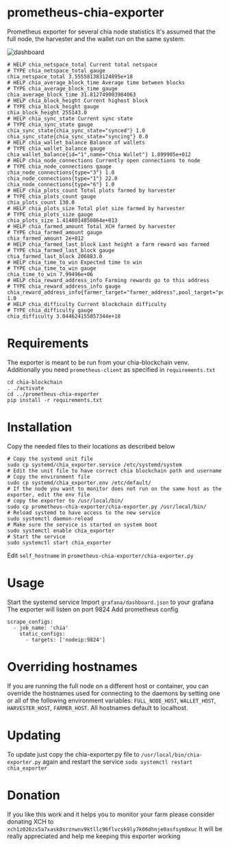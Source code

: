 # prometheus-chia-exporter
Prometheus exporter for several chia node statistics
It's assumed that the full node, the harvester and the wallet run on the same system.

![dashboard](https://github.com/speedmann/prometheus-chia-exporter/blob/main/screenshots/dashboard.png?raw=true)

```
# HELP chia_netspace_total Current total netspace
# TYPE chia_netspace_total gauge
chia_netspace_total 3.555581383124895e+18
# HELP chia_average_block_time Average time between blocks
# TYPE chia_average_block_time gauge
chia_average_block_time 31.812749003984063
# HELP chia_block_height Current highest block
# TYPE chia_block_height gauge
chia_block_height 255143.0
# HELP chia_sync_state Current sync state
# TYPE chia_sync_state gauge
chia_sync_state{chia_sync_state="synced"} 1.0
chia_sync_state{chia_sync_state="syncing"} 0.0
# HELP chia_wallet_balance Balance of wallets
# TYPE chia_wallet_balance gauge
chia_wallet_balance{id="1",name="Chia Wallet"} 1.899905e+012
# HELP chia_node_connections Currently open connections to node
# TYPE chia_node_connections gauge
chia_node_connections{type="3"} 1.0
chia_node_connections{type="1"} 22.0
chia_node_connections{type="6"} 1.0
# HELP chia_plots_count Total plots farmed by harvester
# TYPE chia_plots_count gauge
chia_plots_count 130.0
# HELP chia_plots_size Total plot size farmed by harvester
# TYPE chia_plots_size gauge
chia_plots_size 1.4148014850864e+013
# HELP chia_farmed_amount Total XCH farmed by harvester
# TYPE chia_farmed_amount gauge
chia_farmed_amount 2e+012
# HELP chia_farmed_last_block Last height a farm reward was farmed
# TYPE chia_farmed_last_block gauge
chia_farmed_last_block 206883.0
# HELP chia_time_to_win Expected time to win 
# TYPE chia_time_to_win gauge
chia_time_to_win 7.99496e+06
# HELP chia_reward_address_info Farming rewards go to this address 
# TYPE chia_reward_address_info gauge
chia_reward_address_info{farmer_target="farmer_address",pool_target="pool_address"} 1.0
# HELP chia_difficulty Current blockchain difficulty 
# TYPE chia_difficulty gauge
chia_difficulty 3.044624155857344e+18
```

# Requirements
The exporter is meant to be run from your chia-blockchain venv. Additionally you need `prometheus-client` as specified in `requirements.txt`

```
cd chia-blockchain
. ./activate
cd ../prometheus-chia-exporter
pip install -r requirements.txt
```

# Installation
Copy the needed files to their locations as described below

```
# Copy the systemd unit file
sudo cp systemd/chia_exporter.service /etc/systemd/system
# Edit the unit file to have correct chia blockchain path and username
# Copy the environment file
sudo cp systemd/chia_exporter.env /etc/default/
# If the node you want to monitor does not run on the same host as the exporter, edit the env file
# copy the exporter to /usr/local/bin/
sudo cp prometheus-chia-exporter/chia-exporter.py /usr/local/bin/
# Reload systemd to have access to the new service
sudo systemctl daemon-reload
# Make sure the service is started on system boot
sudo systemctl enable chia_exporter
# Start the service
sudo systemctl start chia_exporter
```


Edit `self_hostname` in `prometheus-chia-exporter/chia-exporter.py` 

# Usage
Start the systemd service
Import `grafana/dashboard.json` to your grafana
The exporter will listen on port 9824
Add prometheus config

```
scrape_configs:
  - job_name: 'chia'
    static_configs:
      - targets: ['nodeip:9824']
```

# Overriding hostnames

If you are running the full node on a different host or container, you can override the hostnames used for connecting to the daemons by setting one or all of the following environment variables: `FULL_NODE_HOST`, `WALLET_HOST`, `HARVESTER_HOST`, `FARMER_HOST`. All hostnames default to localhost.

# Updating

To update just copy the chia-exporter.py file to `/usr/local/bin/chia-exporter.py` again and restart the service `sodo systemctl restart chia_exporter`

# Donation
If you like this work and it helps you to monitor your farm please consider donating XCH to `xch1z026zx5a7xask0srznwnv9ktllc96flvcsk9ly7k06dhnje0asfsym8xuc`
It will be really appreciated and help me keeping this exporter working
